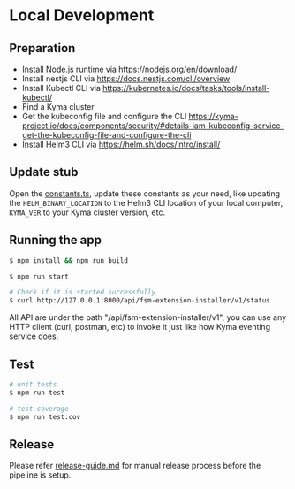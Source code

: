 # Local Development

## Preparation

- Install Node.js runtime via https://nodejs.org/en/download/
- Install nestjs CLI via https://docs.nestjs.com/cli/overview
- Install Kubectl CLI via https://kubernetes.io/docs/tasks/tools/install-kubectl/
- Find a Kyma cluster
- Get the kubeconfig file and configure the CLI https://kyma-project.io/docs/components/security/#details-iam-kubeconfig-service-get-the-kubeconfig-file-and-configure-the-cli
- Install Helm3 CLI via https://helm.sh/docs/intro/install/

## Update stub

Open the [constants.ts](src/utils/constants.ts), update these constants as your need, like updating the `HELM_BINARY_LOCATION` to the Helm3 CLI location of your local computer, `KYMA_VER` to your Kyma cluster version, etc.

## Running the app

```bash
$ npm install && npm run build

$ npm run start

# Check if it is started successfully
$ curl http://127.0.0.1:8000/api/fsm-extension-installer/v1/status
```

All API are under the path "/api/fsm-extension-installer/v1", you can use any HTTP client (curl, postman, etc) to invoke it just like how Kyma eventing service does.

## Test

```bash
# unit tests
$ npm run test

# test coverage
$ npm run test:cov
```

## Release

Please refer [release-guide.md](../internal/release-guide.md) for manual release process before the pipeline is setup.

